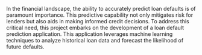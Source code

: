 In the financial landscape, the ability to accurately predict loan defaults is of paramount importance. This predictive capability not only mitigates risk for lenders but also aids in making informed credit decisions. To address this critical need, this project embarks on the development of a loan default prediction application. This application leverages machine learning techniques to analyze historical loan data and forecast the likelihood of future defaults.
